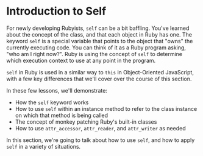 # Introduction to Self

For newly developing Rubyists, `self` can be a bit baffling. You've learned
about the concept of the class, and that each object in Ruby has one. The
keyword `self` is a special variable that points to the object that "owns" the
currently executing code. You can think of it as a Ruby program asking, "who am
I right now?". Ruby is using the concept of `self` to determine which execution
context to use at any point in the program.

`self` in Ruby is used in a similar way to `this` in Object-Oriented JavaScript,
with a few key differences that we'll cover over the course of this section.

In these few lessons, we'll demonstrate:

- How the `self` keyword works
- How to use `self` within an instance method to refer to the class instance on
  which that method is being called
- The concept of monkey patching Ruby's built-in classes
- How to use `attr_accessor`, `attr_reader`, and `attr_writer` as needed

In this section, we're going to talk about how to use `self`, and how to apply
`self` in a variety of situations.
